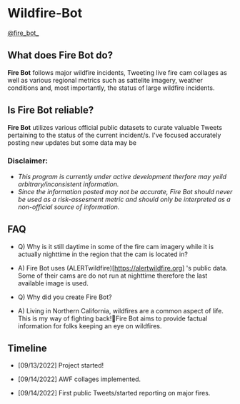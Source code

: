 # Wildfire-Bot

[@fire_bot_](https://twitter.com/fire_bot_)

## What does Fire Bot do?
**Fire Bot** follows major wildfire incidents, Tweeting live fire cam collages as well as various regional metrics such as sattelite imagery, weather conditions and, most importantly, the status of large wildfire incidents.

## Is Fire Bot reliable?
**Fire Bot** utilizes various official public datasets to curate valuable Tweets pertaining to the status of the current incident/s.
I've focused accurately posting new updates but some data may be 

### Disclaimer: 
- *This program is currently under active development therfore may yeild arbitrary/inconsistent information.*
- *Since the information posted may not be accurate, Fire Bot should never be used as a risk-assesment metric and should only be interpreted as a non-official source of information.*

## FAQ

- Q) Why is it still daytime in some of the fire cam imagery while it is actually nighttime in the region that the cam is located in?
- A) Fire Bot uses (ALERTwildfire)[https://alertwildfire.org] 's public data. Some of their cams are do not run at nighttime therefore the last available image is used.

- Q) Why did you create Fire Bot?
- A) Living in Northern California, wildfires are a common aspect of life. This is my way of fighting back!🤜Fire Bot aims to provide factual information for folks keeping an eye on wildfires.

## __Timeline__

- [09/13/2022] Project started!

- [09/14/2022] AWF collages implemented.

- [09/14/2022] First public Tweets/started reporting on major fires.
